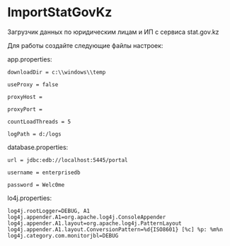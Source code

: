 # ImportStatGovKz

Загрузчик данных по юридическим лицам и ИП с сервиса stat.gov.kz

Для работы создайте следующие файлы настроек:

app.properties:

    downloadDir = c:\\windows\\temp

    useProxy = false

    proxyHost =

    proxyPort =

    countLoadThreads = 5

    logPath = d:/logs

database.properties:

    url = jdbc:edb://localhost:5445/portal

    username = enterprisedb

    password = Welc0me

lo4j.properties:

    log4j.rootLogger=DEBUG, A1
    log4j.appender.A1=org.apache.log4j.ConsoleAppender
    log4j.appender.A1.layout=org.apache.log4j.PatternLayout
    log4j.appender.A1.layout.ConversionPattern=%d{ISO8601} [%c] %p: %m%n
    log4j.category.com.monitorjbl=DEBUG
